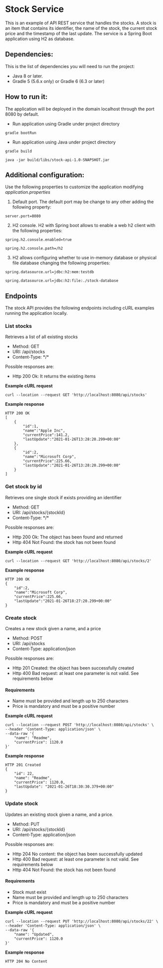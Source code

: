 # Stock Service

This is an example of API REST service that handles the stocks. A stock is an item that contains its identifier, the name of the stock, the current stock price and the timestamp of the last update.
The service is a Spring Boot application using H2 as database.

## Dependencies:

This is the list of dependencies you will need to run the project:

- Java 8 or later.
- Gradle 5 (5.6.x only) or Gradle 6 (6.3 or later)
 
## How to run it:

The application will be deployed in the domain localhost through the port 8080 by default.

- Run application using Gradle under project directory

`gradle bootRun`

- Run application using Java under project directory

`gradle build`

`java -jar build/libs/stock-api-1.0-SNAPSHOT.jar`

## Additional configuration:

Use the following properties to customize the application modifying _application.properties_

1. Default port. The default port may be change to any other adding the following property:

`server.port=8080`

2. H2 console. H2 with Spring boot allows to enable a web h2 client with the following properties:

`spring.h2.console.enabled=true`

`spring.h2.console.path=/h2`

3. H2 allows configuring whether to use in-memory database or physical file database changing the following properties:

`spring.datasource.url=jdbc:h2:mem:testdb`

`spring.datasource.url=jdbc:h2:file:./stock-database`

## Endpoints

The stock API provides the following endpoints including cURL examples running the application locally.


### List stocks

Retrieves a list of all existing stocks

- Method: GET
- URI: /api/stocks
- Content-Type: \*/\*

Possible responses are:

- Http 200 Ok: It returns the existing items

**Example cURL request**

    curl --location --request GET 'http://localhost:8080/api/stocks'

**Example response**

    HTTP 200 OK
    [
        {
            "id":1,
            "name":"Apple Inc",
            "currentPrice":141.2,
            "lastUpdate":"2021-01-26T13:28:20.299+00:00"
        },
        {
            "id":2,
            "name":"Microsoft Corp",
            "currentPrice":225.66,
            "lastUpdate":"2021-01-26T13:28:20.299+00:00"
        }
    ]

### Get stock by id

Retrieves one single stock if exists providing an identifier

- Method: GET
- URI: /api/stocks/{stockId}
- Content-Type: \*/\*

Possible responses are:

- Http 200 Ok: The object has been found and returned
- Http 404 Not Found: the stock has not been found

**Example cURL request**

    curl --location --request GET 'http://localhost:8080/api/stocks/2'

**Example response**

    HTTP 200 OK
    {
        "id":2,
        "name":"Microsoft Corp",
        "currentPrice":225.66,
        "lastUpdate":"2021-01-26T18:27:20.299+00:00"
    }


### Create stock

Creates a new stock given a name, and a price

- Method: POST
- URI: /api/stocks
- Content-Type: application/json

Possible responses are:

- Http 201 Created: the object has been successfully created
- Http 400 Bad request: at least one parameter is not valid. See requirements below

#### Requirements

- Name must be provided and length up to 250 characters
- Price is mandatory and must be a positive number

**Example cURL request**

    curl --location --request POST 'http://localhost:8080/api/stocks' \
    --header 'Content-Type: application/json' \
    --data-raw '{
        "name": "Readme",
        "currentPrice": 1120.0
    }'

**Example response**

    HTTP 201 Created
    {
        "id": 22,
        "name": "Readme",
        "currentPrice": 1120.0,
        "lastUpdate": "2021-01-26T18:30:30.379+00:00"
    }

### Update stock

Updates an existing stock given a name, and a price.

- Method: PUT
- URI: /api/stocks/{stockId}
- Content-Type: application/json

Possible responses are:

- Http 204 No content: the object has been successfully updated
- Http 400 Bad request: at least one parameter is not valid. See requirements below
- Http 404 Not Found: the stock has not been found

#### Requirements

- Stock must exist
- Name must be provided and length up to 250 characters
- Price is mandatory and must be a positive number

**Example cURL request**

    curl --location --request PUT 'http://localhost:8080/api/stocks/22' \
    --header 'Content-Type: application/json' \
    --data-raw '{
        "name": "Updated",
        "currentPrice": 1120.0
    }'

**Example response**

    HTTP 204 No Content

